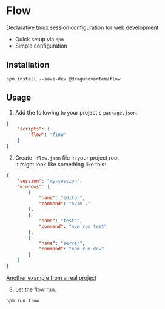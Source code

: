 # Flow

Declarative [tmux](https://github.com/tmux/tmux) session configuration for web development

- Quick setup via `npm`
- Simple configuration

## Installation

```shell
npm install --save-dev @dragunovartem/flow
```

## Usage

1. Add the following to your project's `package.json`:

```json
{
    "scripts": {
        "flow": "flow"
    }
}
```

2. Create `.flow.json` file in your project root  
It might look like something like this:

```json
{
    "session": "my-session",
    "windows": [
        {
            "name": "editor",
            "command": "nvim ."
        },
        {
            "name": "tests",
            "command": "npm run test"
        },
        {
            "name": "server",
            "command": "npm run dev"
        }
    ]
}
```

[Another example from a real project](https://github.com/dragunovartem99/html-diagram/blob/main/.flow.json)

3. Let the flow run:

```shell
npm run flow
```
